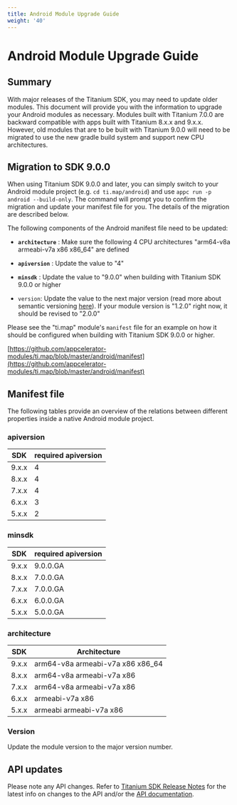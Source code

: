 ```yaml
---
title: Android Module Upgrade Guide
weight: '40'
---
```


# Android Module Upgrade Guide

## Summary

With major releases of the Titanium SDK, you may need to update older modules. This document will provide you with the information to upgrade your Android modules as necessary. Modules built with Titanium 7.0.0 are backward compatible with apps built with Titanium 8.x.x and 9.x.x. However, old modules that are to be built with Titanium 9.0.0 will need to be migrated to use the new gradle build system and support new CPU architectures.

## Migration to SDK 9.0.0

When using Titanium SDK 9.0.0 and later, you can simply switch to your Android module project (e.g. `cd ti.map/android`) and use `appc run -p android --build-only`. The command will prompt you to confirm the migration and update your manifest file for you. The details of the migration are described below.

The following components of the Android manifest file need to be updated:

* **`architecture`** : Make sure the following 4 CPU architectures "arm64-v8a armeabi-v7a x86 x86\_64" are defined

* **`apiversion`** : Update the value to "4"

* **`minsdk`** : Update the value to "9.0.0" when building with Titanium SDK 9.0.0 or higher

* `version`: Update the value to the next major version (read more about semantic versioning [here](https://semver.org/)). If your module version is "1.2.0" right now, it should be revised to "2.0.0"

Please see the "ti.map" module's `manifest` file for an example on how it should be configured when building with Titanium SDK 9.0.0 or higher.

[https://github.com/appcelerator-modules/ti.map/blob/master/android/manifest](https://github.com/appcelerator-modules/ti.map/blob/master/android/manifest)

## Manifest file

The following tables provide an overview of the relations between different properties inside a native Android module project.

### apiversion

| SDK | required apiversion |
| --- | --- |
| 9.x.x | 4 |
| 8.x.x | 4 |
| 7.x.x | 4 |
| 6.x.x | 3 |
| 5.x.x | 2 |

### minsdk

| SDK | required apiversion |
| --- | --- |
| 9.x.x | 9.0.0.GA |
| 8.x.x | 7.0.0.GA |
| 7.x.x | 7.0.0.GA |
| 6.x.x | 6.0.0.GA |
| 5.x.x | 5.0.0.GA |

### architecture

| SDK | Architecture |
| --- | --- |
| 9.x.x | arm64-v8a armeabi-v7a x86 x86\_64 |
| 8.x.x | arm64-v8a armeabi-v7a x86 |
| 7.x.x | arm64-v8a armeabi-v7a x86 |
| 6.x.x | armeabi-v7a x86 |
| 5.x.x | armeabi armeabi-v7a x86 |

### Version

Update the module version to the major version number.

## API updates

Please note any API changes. Refer to [Titanium SDK Release Notes](/guide/Titanium_SDK/Titanium_SDK_Release_Notes/) for the latest info on changes to the API and/or the [API documentation](#!/api).
